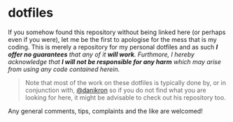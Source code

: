 # dotfiles
If you somehow found this repository without being linked here (or perhaps even if you were), let me be the first to apologise for the mess that is my coding. This is merely a repository for my personal dotfiles and as such ***I offer no guarantees** that any of it **will work**. Furthmore, I hereby acknowledge that **I will not be responsible for any harm** which may arise from using any code contained herein.*

>Note that most of the work on these dotfiles is typically done by, or in conjunction with, [@danikron](https://github.com/danikron) so if you do not find what you are looking for here, it might be advisable to check out his repository too.

Any general comments, tips, complaints and the like are welcomed!
